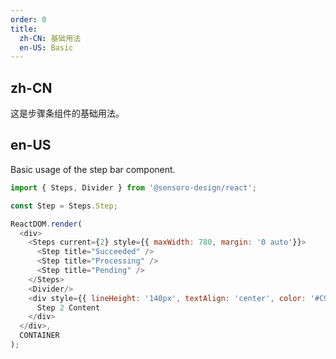```yaml
---
order: 0
title: 
  zh-CN: 基础用法
  en-US: Basic
---
```


## zh-CN

这是步骤条组件的基础用法。

## en-US

Basic usage of the step bar component.

```js
import { Steps, Divider } from '@sensoro-design/react';

const Step = Steps.Step;

ReactDOM.render(
  <div>
    <Steps current={2} style={{ maxWidth: 780, margin: '0 auto'}}>
      <Step title="Succeeded" />
      <Step title="Processing" />
      <Step title="Pending" />
    </Steps>
    <Divider/>
    <div style={{ lineHeight: '140px', textAlign: 'center', color: '#C9CDD4' }}>
      Step 2 Content
    </div>
  </div>,
  CONTAINER
);
```

